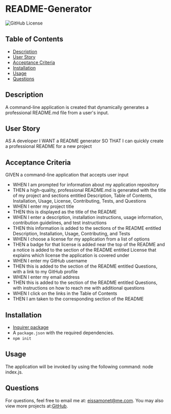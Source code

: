 # README-Generator
![GitHub License](https://img.shields.io/badge/license-MIT-lightblue)

## Table of Contents
- [Description](#description)
- [User Story](#user-story)
- [Acceptance Criteria](#acceptance-criteria)
- [Installation](#installation)
- [Usage](#usage)
- [Questions](#questions)


## Description
A command-line application is created that dynamically generates a professional README.md file from a user's input.

## User Story

AS A developer
I WANT a README generator
SO THAT I can quickly create a professional README for a new project

## Acceptance Criteria

GIVEN a command-line application that accepts user input
- WHEN I am prompted for information about my application repository
- THEN a high-quality, professional README.md is generated with the title of my project and sections entitled Description, Table of Contents, Installation, Usage, License, Contributing, Tests, and Questions
- WHEN I enter my project title
- THEN this is displayed as the title of the README
- WHEN I enter a description, installation instructions, usage information, contribution guidelines, and test instructions
- THEN this information is added to the sections of the README entitled Description, Installation, Usage, Contributing, and Tests
- WHEN I choose a license for my application from a list of options
- THEN a badge for that license is added near the top of the README and a notice is added to the section of the README entitled License that explains which license the application is covered under
- WHEN I enter my GitHub username
- THEN this is added to the section of the README entitled Questions, with a link to my GitHub profile
- WHEN I enter my email address
- THEN this is added to the section of the README entitled Questions, with instructions on how to reach me with additional questions
- WHEN I click on the links in the Table of Contents
- THEN I am taken to the corresponding section of the README

## Installation

- [Inquirer package](https://www.npmjs.com/package/inquirer/v/8.2.4)
- A `package.json` with the required dependencies. 
- `npm init`

## Usage

The application will be invoked by using the following command:
node index.js.


## Questions

For questions, feel free to email me at: eissamonet@me.com. You may also view more projects at:[GitHub](https://github.com/eissamonet).